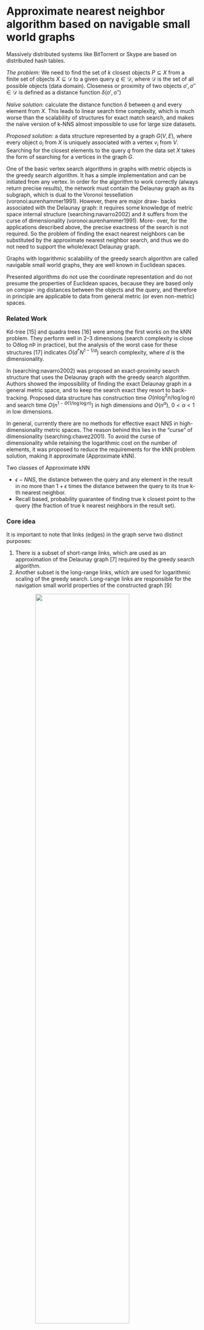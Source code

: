 # Approximate nearest neighbor algorithm based on navigable small world graphs

Massively distributed systems like BitTorrent or Skype are based on distributed hash tables.

*The problem*: We need to find the set of $k$ closest objects $P\subseteq X$ from a finite set of objects $X\subseteq \mathcal{D}$ to a given query $q\in \mathcal{D}$, where $\mathcal{D}$ is the set of all possible objects (data domain). Closeness or proximity of two objects $o', o'' \in \mathcal{D}$ is defined as a distance function $\delta(o', o'')$

*Naïve solution*: calculate the distance function $δ$ between $q$ and every element from $X$. This leads to linear search time complexity, which is much worse than the scalability of structures for exact match search, and makes the naïve version of k-NNS almost impossible to use for large size datasets.

*Proposed solution*: a data structure represented by a graph $G(V, E)$, where every object $o_i$ from $X$ is uniquely associated with a vertex $v_i$ from $V$. Searching for the closest elements to the query $q$ from the data set $X$ takes the form of searching for a vertices in the graph $G$.

One of the basic vertex search algorithms in graphs with metric objects is the greedy search algorithm. It has a simple implementation and can be initiated from any vertex. In order for the algorithm to work correctly (always return precise results), the network must contain the Delaunay graph as its subgraph, which is dual to the Voronoi tessellation (voronoi:aurenhammer1991). However, there are major draw- backs associated with the Delaunay graph: it requires some knowledge of metric space internal structure (searching:navarro2002) and it suffers from the curse of dimensionality (voronoi:aurenhammer1991). More- over, for the applications described above, the precise exactness of the search is not required. So the problem of finding the exact nearest neighbors can be substituted by the approximate nearest neighbor search, and thus we do not need to support the whole/exact Delaunay graph.

Graphs with logarithmic scalability of the greedy search algorithm are called navigable small world graphs, they are well known in Euclidean spaces.


Presented algorithms do not use the coordinate representation and do not presume the properties of Euclidean spaces, because they are based only on compar- ing distances between the objects and the query, and therefore in principle are applicable to data from general metric (or even non-metric) spaces. 

### Related Work

Kd-tree [15] and quadra trees [16] were among the first works on the kNN problem. They perform well in 2–3 dimensions (search complexity is close to Oðlog nÞ in practice), but the analysis of the worst case for these structures [17] indicates $O(d^\ast N^{1-1/d})$ search complexity, where $d$ is the dimensionality.

In (searching:navarro2002) was proposed an exact-proximity search structure that uses the Delaunay graph with the greedy search algorithm. Authors showed the impossibility of finding the exact Delaunay graph in a general metric space, and to keep the search exact they resort to back- tracking. Proposed data structure has construction time $O(n \log^2 n/\log\log n)$ and search time $O(n^{1-\Theta(1/\log\log n)})$ in high dimensions and $O(n^\alpha)$, $0 < \alpha < 1$ in low dimensions.

In general, currently there are no methods for effective exact NNS in high-dimensionality metric spaces. The reason behind this lies in the “curse” of dimensionality (searching:chavez2001). To avoid the curse of dimensionality while retaining the logarithmic cost on the number of elements, it was proposed to reduce the requirements for the kNN problem solution, making it approximate (Approximate kNN).

Two classes of Approximate kNN
- $\epsilon-NNS$, the distance between the query and any element in the result in no more than $1+\epsilon$ times the distance between the query to its true k-th nearest neighbor.
- Recall based, probability guarantee of finding true k closest point to the query (the fraction of true k nearest neighbors in the result set).

### Core idea

It is important to note that links (edges) in the graph serve two distinct purposes:
1) There is a subset of short-range links, which are used as an approximation of the Delaunay graph [7] required by the greedy search algorithm.
2) Another subset is the long-range links, which are used for logarithmic scaling of the greedy search. Long-range links are responsible for the navigation small world properties of the constructed graph [9]

<img src="imgs/navigablesmallworld_graph.png" style="display:block;margin:auto;width:70%"/>

### Search Algorithm

```python
def greedy_search(q: object, vep: vertex):
    vcurr = vep # v_entry point
    dmin = d(q, vcurr)
    vnext = None

    # Goes through all the neighbors of the current vertex
    for vfriend in vcurr.friends():
        dfriend = d(q, vfriend)
        if dfriend < dmin:
            # If the distance to the friend is less than the current minimum distance, updates the next candidate
            dmin = dfriend
            vnext = vfriend
    
    if vnext is None:
        return vcurr
    else:
        return greedy_search(q, vnext)
```

```python
def KNNSearch(q: object, m: integer, k: integer):
    ep = random.choice(V)
    candidates.append(ep)
    
    while True:
        c = getClosest(candidates, q)

        if d(q, c) > d(q, result[k]):
            break
        
        for v in c.friends():
            if v not in visited:
                visited[v] = True
                candidates.append(v)
                tempResult.append(v)
    
    #add tempResult to result
    #select the k-th closest object from result
```

### Data insertion

We propose to assemble the structure by inserting elements one by one and connecting them on each step with the f closest objects which are already in the structure. Our approach is based on the idea that intersection of the set of elements which are Voronoi neighbors and the f closest elements should be large.

```python
def NNinsert(new: object, f: int, m: int):
neighbors = KNNSearch(new, m, f)
for v in neighbors:
    connect(new, v)
```

# Efficient and Robust Approximate Nearest Neighbor Search Using Hierarchical Navigable Small World Graphs

## Introduction

Busca de dados não estruturados via K-Nearest Neighbor Search (KNSS). Não é prática a implementação da busca linear de complexidade $O(n)$ para grandes datasets. Isso fomentou a busca por algoritmos mais eficientes.

Algoritmos de busca exata funcioname só para casos de baixa dimensionalidade, por conta da "maldição da dimensionalidade". Para superar esse problema, foi preciso relaxar a condição de busca exata, permitindo um nível de erro na busca, dando origem aos métodos de K-Approximate Nearest Neighbor Search (K-ANNS). A qualidade desses métodos pode ser medida com relação ao *recall* que é a razão entre os vizinhos verdadeiramente mais próximos e o total de vizinhos encontrados. As soluções de K-ANNS são:
- Baseado em árvores [6, 7]
- Locality Sensitive Hashing (LSH) [8, 9]
- Product Quantization [10...17]
- Proximity Graphs [10, 18...26]

Os métodos baseados em grafos tem se mostrado eficientes em casos de alta dimensionalidade. Entretanto, a escalabilidade do roteamento desses grafos é ditada por leis de potência, prejudicando a performance desses métodos em cenários com dimensionalidade baixa ou dados clusterizados.

## Related Works

### Proximity Graph Techniques

Os algoritmos baseados em grafos estão baseados em um roteamento guloso em um grafo de proximidades. Para um dado grafo, o ponto inicial é escolhido (aleatoriamente ou usando alguma heurística) e de forma iterativa o grafo é percorrido: 
- distâncias de todos os vizinhos do nó atual são computadas;
- seleciona o vizinho mais próximo para ser visitado;
- armazena uma lista com os melhores vizinhos encontrados (com relação a distância)

Nesses grafos de proximidade, 'k-NN graphs', os links para os vizinhos mais próximos servem como uma *aproximação* de um grafo de Delaunay (um grafo que garante que o resultado de uma busca gulosa são os vizinhos mais próximos). A construção desse grafo não pode ser feita de forma efetiva sem conhecimento estrutural do espaço, mas a aproximação pode ser obtida usando somente distâncias entre vizinhos.

O problema dos grafos k-NN:
1) Power law scaling no número de passos de roteamento baseado no tamanho do dataset,
2) Perda de conectividade global que degrada resultados em datasets com clusters.

Uma outra solução é o algoritmo de Navigable Small World (NSW) que usam grafos *navegáveis* (grafos com escala logarítmica ou polilogarítmica no número de saltos com relação ao tamanho da rede). Um NSW é construído inserindo de forma consecutiva elementos e os conectando aos $M$ mais próximos. Aqui é necessário a busca desses $M$ mais próximos, que é realizada via busca gulosa com múltiplos entry-points aleatórios. Os links formados nas etapas iniciais tornam-se pontes para diferentes regiões, que permitem conectividade e escala logarítimica.

A construção pode ser paralelizada que é uma vantagem. No entanto, a escala polilogarítimica mostra degradação em cenários de baixa dimensionalidade.

### Navigable Small World Models

Redes com roteamento logarítimico ou polilogarítimico são conhecidas como *small world networks*.

Primeiros trabalhos que consideraram modelos espaciais de small world networks foram feitas por J. Kleinberg. O mesmo autor estudando redes aleatórias Watts-Strogatz mostrou que com links distribuídos com $r^{-d}$, sendo $d$ a dimensão do espaço, o número de saltos para alcançar um destino de forma gulosa é polilogarítmico. Essa ideia inspirou muitos algoritmos baseados nessa extensão de navigabilidade. A limitações do modelo envolvem: para construir essa rede é preciso conhecer a distribuição dos dados a priori e não é possível superar o efeito polilogarítmico.

O NSW mostrado anteriormente é mais simples, pode ser construído de forma descentralizada e em espaços arbitrários.

## Motivation

Para melhorar o roteamento de NSW foi observado que ele pode ser dividido em duas etapas:
- zoom-out: Aqui que a busca gulosa começa, de um nó com baixo grau para nós com grau mais elevado. Isso pode ser evitado começando a busca de um NSW em um nó de alto grau (aqueles mais antigos), direto na etapa de zoom-in
- zoom-in: alto grau.

Qual a razão do roteamento polilogarítmico?
1. O número de cálculos de distâncias é proporcional ao produto
    $$\text{calc. distancia} \propto \langle\text{\# hops}\rangle\langle\text{node degree}\rangle$$
    aqui denotando o número médio por $\langle\cdot\rangle$.
2. $\langle\text{\# hops}\rangle$ é logaritmico, vide [26, 44]
3. $\langle\text{node degree}\rangle$ também é logartimico. Razões discutidas no texto original.

A proposta do HNSW é dividir links em camadas, baseado nos seus comprimentos. O roteamento é feito de maneira gulosa até um mínimo local em cada nível, seguindo para a próxima camada com esse mínimo local como ponto de entrada.

<img src="imgs/hnsw.png" style="display:block;margin:auto;width:70%"/>

Cada elemento inserido realiza uma amostra de uma distribuição geométrica, que fornece o valor de $l$ que define a maior camada em que estará presente. Toda camada é construída de forma incremental como um grafo de proximidade (aproximação de um grafo de Delaunay).

Para definir as conexões é utilizada uma heurística diferente dos elementos mais próximos. 

> (RNG*?) que ele fala no podcast

## Algorithm Description

```python
def search_layer(q: object, ep: list[vertex], ef: int, lc: int):
    visited = ep
    candidates = ep
    found = ep
    while len(candidates) > 0:
        c = getClosest(candidates, q)
        f = getFarthest(found, q)
        if d(q, c) > d(q, f):
            break
        for v in c.neighbors():
            if v not in visited:
                visited.append(v)
                f = getFarthest(found, q)
                if d(q, v) < d(q, f) or len(found) < ef:
                    candidates.append(v)
                    found.append(v)
                    if len(found) > ef:
                        found = removeFurthest(found, q)
    return found
```

Para obter os `ef` vizinhos mais próximos em uma dada camada é iniciada uma lista dinâmica dos vizinhos, chamada no código de `found` (inicialmente com os pontos de entrada). Essa lista é atualizada ao consultar toda a vizinhança do elemento mais próximo ainda não avaliado

```python
def insert(hnsw: HNSW, q: object, M: int, Mmax: int, efConstruction: int, mL: int):
    found = []
    ep = hnsw.getEntryPoint()
    L = hnsw.levels

    l = floor(-log(random()) * mL) # Sample element level

    for lc in range(L, l, -1):
        # Para cada nível acima do nível do elemento, busca o mais próximo
        found = search_layer(q, ep, ef=1, lc)
        ep = found[0]
    
    for lc in range(0, min(L, l), -1):
        # Nos níveis onde o elemento está presente...
        found = search_layer(q, ep, efConstruction, lc)
        neighbors = select_neighbors(q, found, M, lc)

        connect(q, neighbors) # Cria as ligações

        for n in neighbors:
            nConn = n.neighbors()
            if len(eConn) > Mmax:
                n.neighbors = select_neighbors(n, nConn, Mmax, lc)

        ep = found
    
    if l > L:
        hnsw.levels = l
        hnsw.setEntryPoint(q)
```

Primeira fase: Começa dos níveis acima do valor de $l$. Nesse níveis, é feita uma busca gulosa para obter o elemento mais próximo de $q$ (aqui poderia ser escolhido múltiplos elementos aumentando o valor de `ef`).

Segunda fase: Quando o nível chegou em $l$ ou menor. Aqui o parâmetro `efConstruction` é escolhido como maior que 1, controlando a qualidade. Os vizinhos encontrados em cada nível são usados para formar a melhor conexão usando a heurística `select_neighbors`, sendo que $M$ controla o número de conexões feitas.

A heurística para escolher os $M$ melhores é dada a seguir.

```python
def select_neighbors(q: object, candidates: list, M: int, lc: int, extendCandidates: bool, keepPrunned: bool):
    result = []
    queue = candidates

    if extendCandidates: # Aumenta a busca para os vizinhos de segundo grau
        for c in candidates:
            for n in c.neighbors():
                if n not in queue:
                    queue.append(n)
    
    discarded = []
    while len(queue) > 0 and len(result) < M:
        nearest = queue.pop(0)
        if d(nearest, q) < d(result[-1], q):
            result.append(nearest)
        else:
            discarded.append(nearest)
    
    if keepPrunned:
        while len(discarded) > 0 and len(result) < M:
            result.append(discarded.pop(0))
    
    return result
```
        